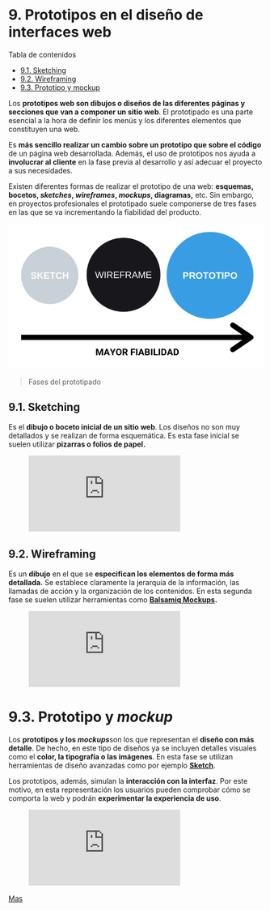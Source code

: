 # 9. Prototipos en el diseño de interfaces web


Tabla de contenidos

-   [9.1. Sketching](#91-Sketching)
-   [9.2. Wireframing](#82-Wireframing)
-   [9.3. Prototipo y mockup](#83-Prototipo-y-mockup)

Los **prototipos web son dibujos o diseños de las diferentes páginas y secciones que van a componer un sitio web**. El prototipado es una parte esencial a la hora de definir los menús y los diferentes elementos que constituyen una web.

Es **más sencillo realizar un cambio sobre un prototipo que sobre el código** de un página web desarrollada. Además, el uso de prototipos nos ayuda a **involucrar al cliente** en la fase previa al desarrollo y así adecuar el proyecto a sus necesidades.

Existen diferentes formas de realizar el prototipo de una web: **esquemas, bocetos, *sketches*, *wireframes*, *mockups*, diagramas,** etc. Sin embargo, en proyectos profesionales el prototipado suele componerse de tres fases en las que se va incrementando la fiabilidad del producto.

![prototipo web](img/09_01_prototipo-web.png)
> Fases del prototipado

## 9.1. Sketching

Es el **dibujo o boceto inicial de un sitio web**. Los diseños no son muy detallados y se realizan de forma esquemática. Es esta fase inicial se suelen utilizar **pizarras o folios de papel.**

<figure class="video_container">
  <iframe src="https://www.youtube.com/embed/4xsATP-X3vM" frameborder="0" allowfullscreen="true"> </iframe>
</figure>

## 9.2. Wireframing

Es un **dibujo** en el que se **especifican los elementos de forma más detallada.** Se establece claramente la jerarquía de la información, las llamadas de acción y la organización de los contenidos. En esta segunda fase se suelen utilizar herramientas como [**Balsamiq Mockups**](https://balsamiq.com/)**.**

<figure class="video_container">
  <iframe src="https://www.youtube.com/embed/v8AjVL4ZdS0" frameborder="0" allowfullscreen="true"> </iframe>
</figure>

# 9.3. Prototipo y *mockup*

Los **prototipos y los *mockups***son los que representan el **diseño con más detalle**. De hecho, en este tipo de diseños ya se incluyen detalles visuales como el **color, la tipografía o las imágenes**. En esta fase se utilizan herramientas de diseño avanzadas como por ejemplo [**Sketch**](https://www.sketch.com/).

Los prototipos, además, simulan la **interacción con la interfaz**. Por este motivo, en esta representación los usuarios pueden comprobar cómo se comporta la web y podrán **experimentar la experiencia de uso**.

<figure class="video_container">
  <iframe src="https://www.youtube.com/embed/GVnxuWzab7M" frameborder="0" allowfullscreen="true"> </iframe>
</figure>

[Mas](https://www.vitalinnova.com/prototipado-diseno-web/)

